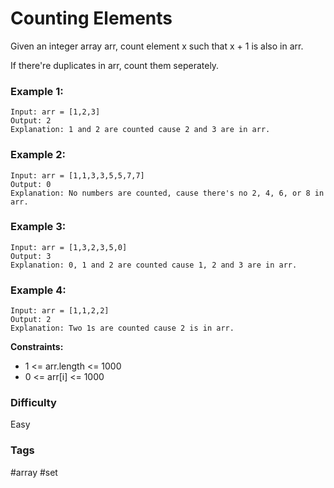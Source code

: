 # Counting Elements

Given an integer array arr, count element x such that x + 1 is also in arr.

If there're duplicates in arr, count them seperately.

### Example 1:

```
Input: arr = [1,2,3]
Output: 2
Explanation: 1 and 2 are counted cause 2 and 3 are in arr.
```

### Example 2:

```
Input: arr = [1,1,3,3,5,5,7,7]
Output: 0
Explanation: No numbers are counted, cause there's no 2, 4, 6, or 8 in arr.
```

### Example 3:

```
Input: arr = [1,3,2,3,5,0]
Output: 3
Explanation: 0, 1 and 2 are counted cause 1, 2 and 3 are in arr.
```

### Example 4:

```
Input: arr = [1,1,2,2]
Output: 2
Explanation: Two 1s are counted cause 2 is in arr.
```

**Constraints:**

- 1 <= arr.length <= 1000
- 0 <= arr[i] <= 1000

### Difficulty

Easy

### Tags

#array #set
